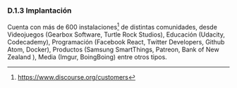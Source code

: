 ### D.1.3 Implantación

Cuenta con más de 600 instalaciones[^1] de distintas comunidades, desde Videojuegos \(Gearbox Software, Turtle Rock Studios\), Educación \(Udacity, Codecademy\), Programación \(Facebook React, Twitter Developers, Github Atom, Docker\), Productos \(Samsung SmartThings, Patreon, Bank of New Zealand \), Media \(Imgur, BoingBoing\) entre otros tipos.

[^1]: https://www.discourse.org/customers 
